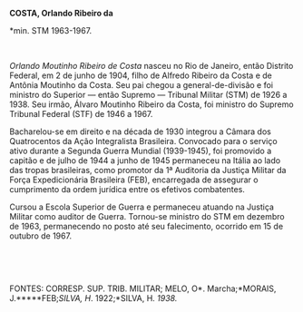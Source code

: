 **COSTA, Orlando Ribeiro da**

\*min. STM 1963-1967.

 

*Orlando Moutinho Ribeiro de Costa* nasceu no Rio de Janeiro, então
Distrito Federal, em 2 de junho de 1904, filho de Alfredo Ribeiro da
Costa e de Antônia Moutinho da Costa. Seu pai chegou a
general-de-divisão e foi ministro do Superior — então Supremo — Tribunal
Militar (STM) de 1926 a 1938. Seu irmão, Álvaro Moutinho Ribeiro da
Costa, foi ministro do Supremo Tribunal Federal (STF) de 1946 a 1967.

Bacharelou-se em direito e na década de 1930 integrou a Câmara dos
Quatrocentos da Ação Integralista Brasileira. Convocado para o serviço
ativo durante a Segunda Guerra Mundial (1939-1945), foi promovido a
capitão e de julho de 1944 a junho de 1945 permaneceu na Itália ao lado
das tropas brasileiras, como promotor da 1ª Auditoria da Justiça Militar
da Força Expedicionária Brasileira (FEB), encarregada de assegurar o
cumprimento da ordem jurídica entre os efetivos combatentes.

Cursou a Escola Superior de Guerra e permaneceu atuando na Justiça
Militar como auditor de Guerra. Tornou-se ministro do STM em dezembro de
1963, permanecendo no posto até seu falecimento, ocorrido em 15 de
outubro de 1967.

 

 

FONTES: CORRESP. SUP. TRIB. MILITAR; MELO, O*. Marcha;*MORAIS,
J.*****FEB;*SILVA, H*. 1922;*SILVA, H. *1938.*

 
